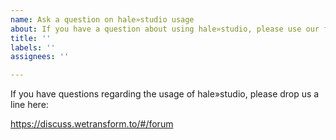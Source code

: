```yaml
---
name: Ask a question on hale»studio usage
about: If you have a question about using hale»studio, please use our forum.
title: ''
labels: ''
assignees: ''

---
```


If you have questions regarding the usage of hale»studio, please drop us a line here:

https://discuss.wetransform.to/#/forum
